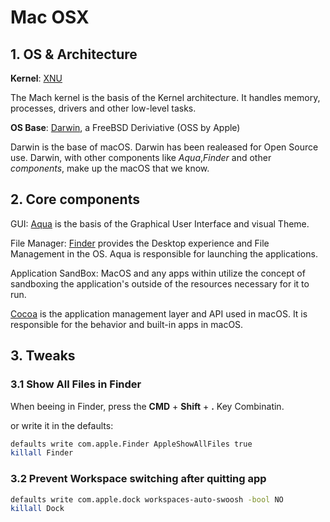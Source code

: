 # Mac OSX

## 1. OS & Architecture

**Kernel**: [XNU](https://github.com/apple/darwin-xnu)

The Mach kernel is the basis of the Kernel architecture.
It handles memory, processes, drivers and other low-level tasks.

**OS Base**: [Darwin](https://github.com/apple/darwin-xnu), a FreeBSD Deriviative (OSS by Apple)

Darwin is the base of macOS. Darwin has been realeased for Open
Source use. Darwin, with other components like *Aqua*,*Finder*
and other *components*, make up the macOS that we know.

## 2. Core components

GUI: [Aqua](https://en.wikipedia.org/wiki/Aqua_(user_interface)#References)
is the basis of the Graphical User Interface and visual Theme.

File Manager: [Finder](https://support.apple.com/en-us/HT201732)
provides the Desktop experience and File Management in the OS. Aqua 
is responsible for launching the applications.

Application SandBox: MacOS and any apps within utilize the concept
of sandboxing the application's outside of the resources necessary for it to run.

[Cocoa](https://developer.apple.com/library/archive/documentation/macOSX/Conceptual/OSX_Technology_Overview/CocoaApplicationLayer/CocoaApplicationLayer.html)
is the application management layer and API used in macOS. It is
responsible for the behavior and built-in apps in macOS.

## 3. Tweaks

### 3.1 Show All Files in Finder

When beeing in Finder, press the **CMD** + **Shift** + **.** Key Combinatin.

or write it in the defaults:
```bash
defaults write com.apple.Finder AppleShowAllFiles true
killall Finder
```

### 3.2 Prevent Workspace switching after quitting app

```bash
defaults write com.apple.dock workspaces-auto-swoosh -bool NO
killall Dock
```

